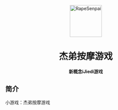 <p align="center">
  <a href="https://jiedi847.github.io/Jiedi_Small_Game/index.html"><img src="https://jiedi847.github.io/Jiedi_Small_Game/static/image/ClickBefore.png?raw=true" width="100" height="100" alt="RapeSenpai"></a>
</p>
<div align="center">

# 杰弟按摩游戏
**新概念iJiedi游戏**
</div>

## 简介
小游戏：杰弟按摩游戏
